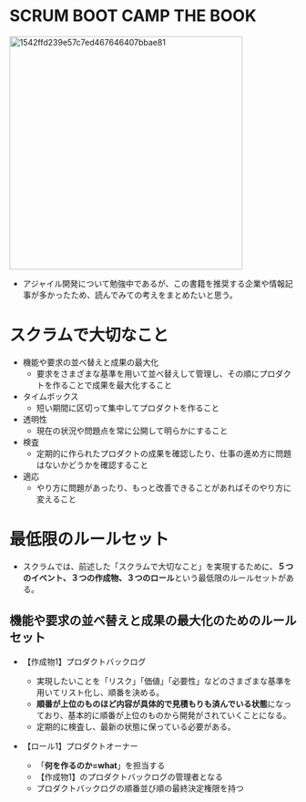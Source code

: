 # SCRUM BOOT CAMP THE BOOK

<img width="409" alt="1542ffd239e57c7ed467646407bbae81" src="https://github.com/hiddy0329/TIL/assets/91509668/9d99fcec-c2c0-4029-a141-e3fa0b3a4c5f">

- アジャイル開発について勉強中であるが、この書籍を推奨する企業や情報記事が多かったため、読んでみての考えをまとめたいと思う。

# スクラムで大切なこと

- 機能や要求の並べ替えと成果の最大化
  - 要求をさまざまな基準を用いて並べ替えして管理し、その順にプロダクトを作ることで成果を最大化すること
- タイムボックス
  - 短い期間に区切って集中してプロダクトを作ること
- 透明性
  - 現在の状況や問題点を常に公開して明らかにすること
- 検査
  - 定期的に作られたプロダクトの成果を確認したり、仕事の進め方に問題はないかどうかを確認すること
- 適応
  - やり方に問題があったり、もっと改善できることがあればそのやり方に変えること  

# 最低限のルールセット

- スクラムでは、前述した「スクラムで大切なこと」を実現するために、**５つのイベント、３つの作成物、３つのロール**という最低限のルールセットがある。

## 機能や要求の並べ替えと成果の最大化のためのルールセット

- 【作成物1】プロダクトバックログ
  - 実現したいことを「リスク」「価値」「必要性」などのさまざまな基準を用いてリスト化し、順番を決める。
  - **順番が上位のものほど内容が具体的で見積もりも済んでいる状態**になっており、基本的に順番が上位のものから開発がされていくことになる。
  - 定期的に検査し、最新の状態に保っている必要がある。

- 【ロール1】プロダクトオーナー
  - 「**何を作るのか=what**」を担当する
  - 【作成物1】のプロダクトバックログの管理者となる
  - プロダクトバックログの順番並び順の最終決定権限を持つ
